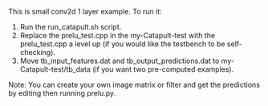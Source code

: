 This is small conv2d 1 layer example. To run it:
1. Run the run_catapult.sh script.
2. Replace the prelu_test.cpp in the my-Catapult-test with the prelu_test.cpp a level up (if you would like the testbench to be self-checking).
3. Move tb_input_features.dat and tb_output_predictions.dat to my-Catapult-test/tb_data (if you want two pre-computed examples).

Note: You can create your own image matrix or filter and get the predictions by editing then running prelu.py. 
